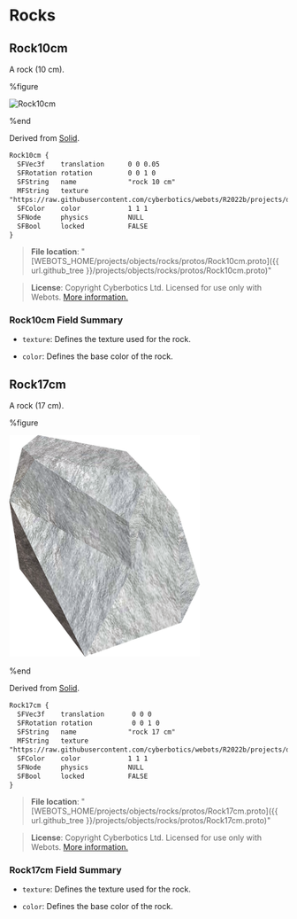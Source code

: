 # Rocks

## Rock10cm

A rock (10 cm).

%figure

![Rock10cm](images/objects/rocks/Rock10cm/model.thumbnail.png)

%end

Derived from [Solid](../reference/solid.md).

```
Rock10cm {
  SFVec3f    translation      0 0 0.05
  SFRotation rotation         0 0 1 0
  SFString   name             "rock 10 cm"
  MFString   texture          "https://raw.githubusercontent.com/cyberbotics/webots/R2022b/projects/default/worlds/textures/rock.jpg"
  SFColor    color            1 1 1
  SFNode     physics          NULL
  SFBool     locked           FALSE
}
```

> **File location**: "[WEBOTS\_HOME/projects/objects/rocks/protos/Rock10cm.proto]({{ url.github_tree }}/projects/objects/rocks/protos/Rock10cm.proto)"

> **License**: Copyright Cyberbotics Ltd. Licensed for use only with Webots.
[More information.](https://cyberbotics.com/webots_assets_license)

### Rock10cm Field Summary

- `texture`: Defines the texture used for the rock.

- `color`: Defines the base color of the rock.

## Rock17cm

A rock (17 cm).

%figure

![Rock17cm](images/objects/rocks/Rock17cm/model.thumbnail.png)

%end

Derived from [Solid](../reference/solid.md).

```
Rock17cm {
  SFVec3f    translation       0 0 0
  SFRotation rotation          0 0 1 0
  SFString   name             "rock 17 cm"
  MFString   texture          "https://raw.githubusercontent.com/cyberbotics/webots/R2022b/projects/default/worlds/textures/rock.jpg"
  SFColor    color            1 1 1
  SFNode     physics          NULL
  SFBool     locked           FALSE
}
```

> **File location**: "[WEBOTS\_HOME/projects/objects/rocks/protos/Rock17cm.proto]({{ url.github_tree }}/projects/objects/rocks/protos/Rock17cm.proto)"

> **License**: Copyright Cyberbotics Ltd. Licensed for use only with Webots.
[More information.](https://cyberbotics.com/webots_assets_license)

### Rock17cm Field Summary

- `texture`: Defines the texture used for the rock.

- `color`: Defines the base color of the rock.

